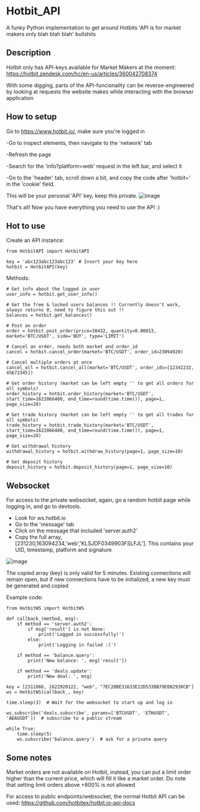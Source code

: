 # Hotbit_API
A funky Python implementation to get around Hotbits 'API is for market makers only blah blah blah' bullshits

## Description
Hotbit only has API-keys available for Market Makers at the moment: https://hotbit.zendesk.com/hc/en-us/articles/360042708374

With some digging, parts of the API-funcionality can be reverse-engineered by looking at requests the website makes while interacting with the browser application

## How to setup

Go to https://www.hotbit.io/, make sure you're logged in

-Go to inspect elements, then navigate to the 'network' tab

-Refresh the page

-Search for the 'info?platform=web' request in the left bar, and select it

-Go to the 'header' tab, scroll down a bit, and copy the code after 'hotbit=' in the 'cookie' field. 

This will be your personal 'API' key, keep this private.
![image](https://user-images.githubusercontent.com/35689067/120799363-ec6ad280-c53e-11eb-88a9-1c16503bcfba.png)

That's all! Now you have everything you need to use the API :)

## Hot to use

Create an API instance:

```
from HotbitAPI import HotbitAPI

key = 'abc123abc123abc123' # Insert your key here
hotbit = HotbitAPI(key)
```

Methods:

```
# Get info about the logged in user
user_info = hotbit.get_user_info()

# Get the free & locked users balances !! Currently doesn't work, always returns 0, need to figure this out !!
balances = hotbit.get_balances()

# Post an order
order = hotbit.post_order(price=38432, quantity=0.00013, market='BTC/USDT', side='BUY', type='LIMIT')

# Cancel an order, needs both market and order_id
cancel = hotbit.cancel_order(market='BTC/USDT', order_id=23094920)

# Cancel multiple orders at once
cancel_all = hotbit.cancel_all(market='BTC/USDT', order_ids=[12342232, 45672345])

# Get order history (market can be left empty '' to get all orders for all symbols)
order_history = hotbit.order_history(market='BTC/USDT', start_time=1622066400, end_time=round(time.time()), page=1, page_size=20)

# Get trade history (market can be left empty '' to get all trades for all symbols)
trade_history = hotbit.trade_history(market='BTC/USDT', start_time=1622066400, end_time=round(time.time()), page=1, page_size=20)

# Get withdrawal history
withdrawal_history = hotbit.withdraw_history(page=1, page_size=10)

# Get deposit history
deposit_history = hotbit.deposit_history(page=1, page_size=10)
```

## Websocket

For access to the private websocket, again, go a random hotbit page while logging in, and go to devtools.

- Look for ws.hotbit.io
- Go to the 'message' tab
- Click on the message that included 'server.auth2'
- Copy the full array, [231230,163094234,'web','KLSJDF0349903FSLFJL']. This contains your UID, timestamp, platform and signature

![image](https://user-images.githubusercontent.com/35689067/120903048-18bc4700-c644-11eb-96e9-ca8b62a9e6d0.png)

The copied array (key) is only valid for 5 minutes. Existing connections will remain open, but if new connections have to be initialized, a new key must be generated and copied

Example code:

```
from HotbitWS import HotbitWS

def callback_(method, msg):
    if method == 'server.auth2':
        if msg['result'] is not None:
            print('Logged in successfully!')
        else:
            print('Logging in failed :(')

    if method == 'balance.query':
        print('New balance: ', msg['result'])

    if method == 'deals.update':
        print('New deal: ', msg)

key = [2311866, 1622920122, "web", "7EC20BE31633E22D533BB79E082930CB"]
ws = HotbitWS(callback_, key)

time.sleep(3)  # Wait for the websocket to start up and log in

ws.subscribe('deals.subscribe', params=['BTCUSDT', 'ETHUSDT', 'ADAUSDT'])  # subscribe to a public stream

while True:
    time.sleep(5)
    ws.subscribe('balance.query')  # ask for a private query
```

## Some notes

Market orders are not available on Hotbit, instead, you can put a limit order higher than the current price, which will fill it like a market order.
Do note that setting limit orders above +800% is not allowed

For access to public endpoints/websocket, the normal Hotbit API can be used: https://github.com/hotbitex/hotbit.io-api-docs
